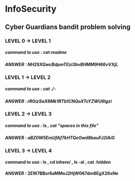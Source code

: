 # InfoSecurity
## Cyber Guardians bandit problem solving

### LEVEL 0 -> LEVEL  1

##### command to use : cat readme
##### ANSWER : NH2SXQwcBdpmTEzi3bvBHMM9H66vVXjL

### LEVEL 1 -> LEVEL 2

##### command to use : cat ./-
##### ANSWER : rRGizSaX8Mk1RTb1CNQoXTcYZWU6lgzi

### LEVEL 2 -> LEVEL 3

##### command to use : ls , cat "spaces in this file"
##### ANSWER : aBZ0W5EmUfAf7kHTQeOwd8bauFJ2lAiG

### LEVEL 3 -> LEVEL 4

#### command to use : ls , cd inhere/ , ls -al , cat .hidden
#### ANSWER : 2EW7BBsr6aMMoJ2HjW067dm8EgX26xNe
